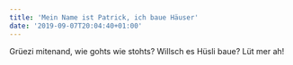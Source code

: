 ```yaml
---
title: 'Mein Name ist Patrick, ich baue Häuser'
date: '2019-09-07T20:04:40+01:00'
---
```

Grüezi mitenand, wie gohts wie stohts? Willsch es Hüsli baue? Lüt mer ah!
